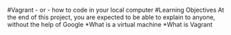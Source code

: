 #Vagrant - or - how to code in your local computer
#Learning Objectives
At the end of this project, you are expected to be able to explain to anyone, without the help of Google
*What is a virtual machine
*What is Vagrant
